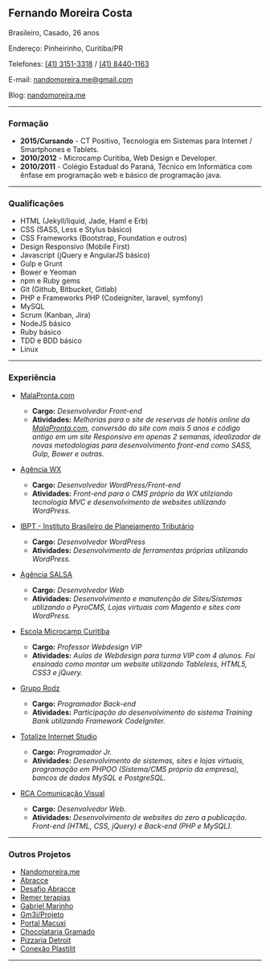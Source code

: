 ## **Fernando Moreira Costa**

Brasileiro, Casado, 26 anos

Endereço: Pinheirinho, Curitiba/PR

Telefones: [(41) 3151-3318](tel:4131513318) / [(41) 8440-1163](tel:4184401163)

E-mail: [nandomoreira.me@gmail.com](mailto:nandomoreira.me@gmail.com)

Blog: [nandomoreira.me](http://nandomoreira.me/)

---

### Formação

* **2015/Cursando** - CT Positivo, Tecnologia em Sistemas para Internet / Smartphones e Tablets.
* **2010/2012** - Microcamp Curitiba, Web Design e Developer.
* **2010/2011** - Colégio Estadual do Paraná, Técnico em Informática com ênfase em programação web e básico de programação java.

---

### Qualificações

* HTML (Jekyll/liquid, Jade, Haml e Erb)
* CSS (SASS, Less e Stylus básico)
* CSS Frameworks (Bootstrap, Foundation e outros)
* Design Responsivo (Mobile First)
* Javascript (jQuery e AngularJS básico)
* Gulp e Grunt
* Bower e Yeoman
* npm e Ruby gems
* Git (Github, Bitbucket, Gitlab)
* PHP e Frameworks PHP (Codeigniter, laravel, symfony)
* MySQL
* Scrum (Kanban, Jira)
* NodeJS básico
* Ruby básico
* TDD e BDD básico
* Linux

---

### Experiência

* [MalaPronta.com](http://malapronta.com.br/)
    * **Cargo:** *Desenvolvedor Front-end*
    * **Atividades:** *Melhorias para o site de reservas de hotéis online da [MalaPronta.com](http://malapronta.com.br/), conversão do site com mais 5 anos e código antigo em um site _Responsivo_ em apenas 2 semanas, idealizador de novas metodologias para desenvolvimento front-end como SASS, Gulp, Bower e outras.*

* [Agência WX](http://agenciawx.com.br/)
    * **Cargo:** *Desenvolvedor WordPress/Front-end*
    * **Atividades:** *Front-end para o CMS próprio da WX utilziando tecnologia MVC e desenvolvimento de websites utilizando WordPress.*

* [IBPT - Instituto Brasileiro de Planejamento Tributário](http://www.ibpt.org.br/)
    * **Cargo:** *Desenvolvedor WordPress*
    * **Atividades:** *Desenvolvimento de ferramentas próprias utilizando WordPress.*

* [Agência SALSA](http://salsa.ag/)
    * **Cargo:** *Desenvolvedor Web*
    * **Atividades:** *Desenvolvimento e manutenção de Sites/Sistemas utilizando o PyroCMS, Lojas virtuais com Magento e sites com WordPress.*

* [Escola Microcamp Curitiba](http://www.microcampcuritiba.com.br/)
    * **Cargo:** *Professor Webdesign VIP*
    * **Atividades:** *Aulas de Webdesign para turma VIP com 4 alunos. Foi ensinado como montar um website utilizando Tableless, HTML5, CSS3 e jQuery.*

* [Grupo Rodz](http://www.rodz.com.br/)
    * **Cargo:** *Programador Back-end*
    * **Atividades:** *Participação do desenvolvimento do sistema Training Bank utilizando Framework CodeIgniter.*

* [Totalize Internet Studio](http://www.totalize.com.br/)
    * **Cargo:** *Programador Jr.*
    * **Atividades:** *Desenvolvimento de sistemas, sites e lojas virtuais, programação em PHPOO (Sistema/CMS próprio da empresa), bancos de dados MySQL e PostgreSQL.*
 
* [RCA Comunicação Visual](http://www.cgdw.com.br/)
   * **Cargo:** *Desenvolvedor Web.*
   * **Atividades:** *Desenvolvimento de websites do zero a publicação. Front-end (HTML, CSS, jQuery) e Back-end (PHP e MySQL).*

---

### Outros Projetos

* [Nandomoreira.me](http://nandomoreira.me/)
* [Abracce](http://www.abracce.org.br/)
* [Desafio Abracce](http://desafio.abracce.org.br/)
* [Remer terapias](http://remerterapias.com.br/)
* [Gabriel Marinho](http://gabrielmdesign.com/)
* [Gm3i/Projeto](http://gm3i.com.br/)
* [Portal Macuxi](http://www.macuxi.com/)
* [Chocolataria Gramado](http://www.chocolatariagramadoctba.com.br/)
* [Pizzaria Detroit](http://www.pizzariadetroit.com.br/)
* [Conexão Plastilit](http://www.conexaoplastilit.com.br/)

---

